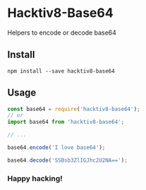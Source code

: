 # Hacktiv8-Base64
Helpers to encode or decode base64

## __Install__
```
npm install --save hacktiv8-base64
```
## __Usage__

```javascript
const base64 = require('hacktiv8-base64');
// or
import base64 from 'hacktiv8-base64';

// ...

base64.encode('I love base64');

base64.decode('SSBsb3ZlIGJhc2U2NA==');
```



### Happy hacking!